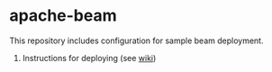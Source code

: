 # apache-beam

This repository includes configuration for sample beam deployment.

1. Instructions for deploying (see [wiki](https://github.com/yuwtennis/beam-deployment/wiki))
